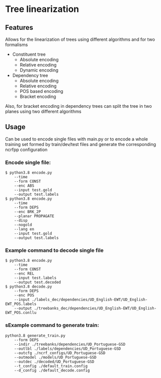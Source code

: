 # Tree linearization

## Features

Allows for the linearization of trees using different algorithms and for two formalisms

- Constituent tree
	- Absolute encoding
	- Relative encoding
	- Dynamic encoding
- Dependency tree
	- Absolute encoding
	- Relative encoding
	- POS based encoding
	- Bracket encoding

Also, for bracket encoding in dependency trees can split the tree in two planes using two different algorithms

## Usage

Can be used to encode single files with main.py or to encode a whole training set formed by train/dev/test files and generate the corresponding ncrfpp configuration

### Encode single file:
```
$ python3.8 encode.py 
	--time 
	--form CONST 
	--enc ABS 
	--input test.gold 
	--output test.labels
$ python3.8 encode.py 
	--time 
	--form DEPS 
	--enc BRK_2P 
	--planar PROPAGATE 
	--disp 
	--nogold 
	--lang en 
	--input test.gold 
	--output test.labels
```
### Example command to decode single file
```
$ python3.8 encode.py 
	--time 
	--form CONST 
	--enc REL
	--input test.labels 
	--output test.decoded
$ python3.8 decode.py 
	--form DEPS 
	--enc POS 
	--input ./labels_dec/dependencies/UD_English-EWT/UD_English-EWT_POS.labels 
	--output ./treebanks_dec/dependencies/UD_English-EWT/UD_English-EWT_POS.conllu
```
### sExample command to generate train:
```
python3.8 generate_train.py 
	--form DEPS 
	--indir ./treebanks/dependencies/UD_Portuguese-GSD  
	--outlbl ./labels/dependencies/UD_Portuguese-GSD    
	--outcfg ./ncrf_configs/UD_Portuguese-GSD   
	--outmodel ./models/UD_Portuguese-GSD   
	--outdec ./decoded/UD_Portuguese-GSD    
	--t_config ./default_train.config 
	--d_config ./default_decode.config
```